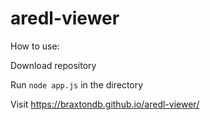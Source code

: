 # aredl-viewer
How to use:

Download repository

Run `node app.js` in the directory

Visit https://braxtondb.github.io/aredl-viewer/

